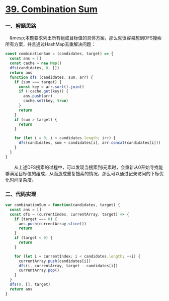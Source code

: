 # [39. Combination Sum](https://leetcode.com/problems/combination-sum/)

### 一、解题思路

  &emsp;&mesp;本题要求列出所有组成目标值的具体方案，那么就很容易想到DFS搜索所有方案，并且通过HashMap去重解决问题：

```JavaScript
const combinationSum = (candidates, target) => {
  const ans = []
  const cache = new Map()
  dfs(candidates, 0, [])
  return ans
  function dfs (candidates, sum, arr) {
    if (sum === target) {
      const key = arr.sort().join()
      if (!cache.get(key)) {
        ans.push(arr)
        cache.set(key, true)
      }
      return
    }
    if (sum > target) {
      return
    }

    for (let i = 0; i < candidates.length; i++) {
      dfs(candidates, sum + candidates[i], arr.concat(candidates[i]))
    }
  }
}
```

  &emsp;&emsp;从上述DFS搜索的过程中，可以发现当搜索到i元素时，会重新从0开始寻找能够满足目标值的组成，从而造成重复搜索的情况，那么可以通过记录访问的下标优化时间复杂度。

### 二、代码实现

```JavaScript
var combinationSum = function(candidates, target) {
  const ans = []
  const dfs = (currentIndex, currentArray, target) => {
    if (target === 0) {
      ans.push(currentArray.slice())
      return 
    }
    if (target < 0) {
      return
    }

    for (let i = currentIndex; i < candidates.length; ++i) {
      currentArray.push(candidates[i])
      dfs(i, currentArray, target - candidates[i])
      currentArray.pop()
    }
  }
  dfs(0, [], target)
  return ans
}
```